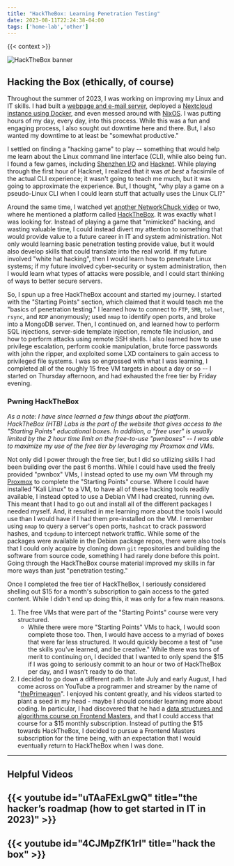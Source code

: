 ```yaml
---
title: "HackTheBox: Learning Penetration Testing"
date: 2023-08-11T22:24:38-04:00
tags: ['home-lab','other']
---
```


{{< context >}}

![HackTheBox banner](/images/hackthebox-banner.png)

## Hacking the Box (ethically, of course)

Throughout the summer of 2023, I was working on improving my Linux and IT skills. I had built a [webpage and e-mail server](/home-lab/services/web-server), deployed a [Nextcloud instance using Docker](/home-lab/services/nextcloud-docker), and even messed around with [NixOS](/home-lab/other/nixos). I was putting hours of my day, every day, into this process. While this was a fun and engaging process, I also sought out downtime here and there. But, I also wanted my downtime to at least be "somewhat productive."

I settled on finding a "hacking game" to play -- something that would help me learn about the Linux command line interface (CLI), while also being fun. I found a few games, including [Shenzhen I/O](https://store.steampowered.com/app/504210/SHENZHEN_IO/) and [Hacknet](https://store.steampowered.com/app/365450/Hacknet/). While playing through the first hour of Hacknet, I realized that it was *at best* a facsimile of the actual CLI experience; it wasn't going to teach me much, but it was going to approximate the experience. But, I thought, "why play a game on a pseudo-Linux CLI when I could learn stuff that actually uses the Linux CLI?"

Around the same time, I watched yet [another NetworkChuck video](https://www.youtube.com/watch?v=uTAaFExLgwQ) or two, where he mentioned a platform called [HackTheBox](https://hackthebox.com). It was exactly what I was looking for. Instead of playing a game that "mimicked" hacking, and wasting valuable time, I could instead divert my attention to something that would provide value to a future career in IT and system administration. Not only would learning basic penetration testing provide value, but it would also develop skills that could translate into the real world. If my future involved "white hat hacking", then I would learn how to penetrate Linux systems; if my future involved cyber-security or system administration, then I would learn what types of attacks were possible, and I could start thinking of ways to better secure servers.

So, I spun up a free HackTheBox account and started my journey. I started with the "Starting Points" section, which claimed that it would teach me the "basics of penetration testing." I learned how to connect to `FTP`, `SMB`, `telnet`, `rsync`, and `RDP` anonymously; used `nmap` to identify open ports, and broke into a MongoDB server. Then, I continued on, and learned how to perform SQL injections, server-side template injection, remote file inclusion, and how to perform attacks using remote SSH shells. I also learned how to use privilege escalation, perform cookie manipulation, brute force passwords with john the ripper, and exploited some LXD containers to gain access to privileged file systems. I was so engrossed with what I was learning, I completed all of the roughly 15 free VM targets in about a day or so -- I started on Thursday afternoon, and had exhausted the free tier by Friday evening.

### Pwning HackTheBox

*As a note: I have since learned a few things about the platform. HackTheBox (HTB) Labs is the part of the website that gives access to the "Starting Points" educational boxes. In addition, a "free user" is usually limited by the 2 hour time limit on the free-to-use "pwnboxes" -- I was able to maximize my use of the free tier by leveraging my Proxmox and VMs.*

Not only did I power through the free tier, but I did so utilizing skills I had been building over the past 6 months. While I could have used the freely provided "pwnbox" VMs, I instead opted to use my own VM through my [Proxmox](/home-lab/virtualization/proxmox) to complete the "Starting Points" course. Where I could have installed "Kali Linux" to a VM, to have all of these hacking tools readily available, I instead opted to use a Debian VM I had created, running `dwm`. This meant that I had to go out and install all of the different packages I needed myself. And, it resulted in me learning more about the tools I would use than I would have if I had them pre-installed on the VM. I remember using `nmap` to query a server's open ports, `hashcat` to crack password hashes, and `tcpdump` to intercept network traffic. While some of the packages were available in the Debian package repos, there were also tools that I could only acquire by cloning down `git` repositories and building the software from source code, something I had rarely done before this point. Going through the HackTheBox course material improved my skills in far more ways than just "penetration testing."

Once I completed the free tier of HackTheBox, I seriously considered shelling out $15 for a month's subscription to gain access to the gated content. While I didn't end up doing this, it was only for a few main reasons.

1. The free VMs that were part of the "Starting Points" course were very structured.
    - While there were more "Starting Points" VMs to hack, I would soon complete those too. Then, I would have access to a myriad of boxes that were far less structured. It would quickly become a test of "use the skills you've learned, and be creative." While there was tons of merit to continuing on, I decided that I wanted to only spend the $15 if I was going to seriously commit to an hour or two of HackTheBox per day, and I wasn't ready to do that.
1. I decided to go down a different path. In late July and early August, I had come across on YouTube a programmer and streamer by the name of "[thePrimeagen](https://www.youtube.com/@ThePrimeagen)". I enjoyed his content greatly, and his videos started to plant a seed in my head - maybe I should consider learning more about coding. In particular, I had discovered that he had a [data structures and algorithms course on Frontend Masters](/home-lab/other/theprimeagen-dsa-course), and that I could access that course for a $15 monthly subscription. Instead of putting the $15 towards HackTheBox, I decided to pursue a Frontend Masters subscription for the time being, with an expectation that I would eventually return to HackTheBox when I was done.

---

## Helpful Videos

## {{< youtube id="uTAaFExLgwQ" title="the hacker’s roadmap (how to get started in IT in 2023)" >}}

## {{< youtube id="4CJMpZfK1rI" title="hack the box" >}}
